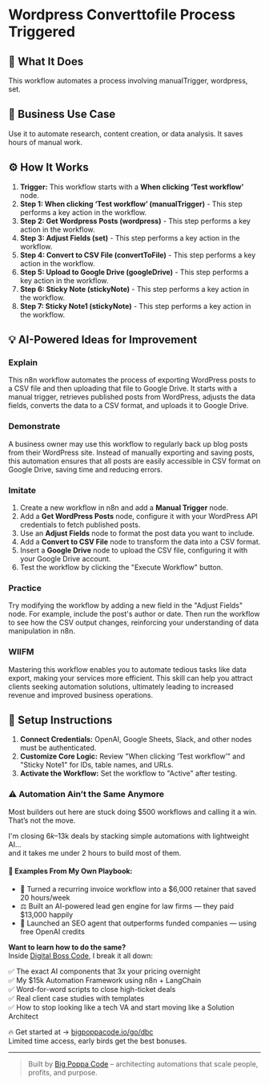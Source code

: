 # Wordpress Converttofile Process Triggered

## 🚀 What It Does
This workflow automates a process involving manualTrigger, wordpress, set.

## 💼 Business Use Case
Use it to automate research, content creation, or data analysis. It saves hours of manual work.

## ⚙️ How It Works
1.  **Trigger:** This workflow starts with a **When clicking ‘Test workflow’** node.
2. **Step 1: When clicking ‘Test workflow’ (manualTrigger)** - This step performs a key action in the workflow.
3. **Step 2: Get Wordpress Posts (wordpress)** - This step performs a key action in the workflow.
4. **Step 3: Adjust Fields (set)** - This step performs a key action in the workflow.
5. **Step 4: Convert to CSV File (convertToFile)** - This step performs a key action in the workflow.
6. **Step 5: Upload to Google Drive (googleDrive)** - This step performs a key action in the workflow.
7. **Step 6: Sticky Note (stickyNote)** - This step performs a key action in the workflow.
8. **Step 7: Sticky Note1 (stickyNote)** - This step performs a key action in the workflow.

## 💡 AI-Powered Ideas for Improvement
### Explain
This n8n workflow automates the process of exporting WordPress posts to a CSV file and then uploading that file to Google Drive. It starts with a manual trigger, retrieves published posts from WordPress, adjusts the data fields, converts the data to a CSV format, and uploads it to Google Drive.

### Demonstrate
A business owner may use this workflow to regularly back up blog posts from their WordPress site. Instead of manually exporting and saving posts, this automation ensures that all posts are easily accessible in CSV format on Google Drive, saving time and reducing errors.

### Imitate
1. Create a new workflow in n8n and add a **Manual Trigger** node.
2. Add a **Get WordPress Posts** node, configure it with your WordPress API credentials to fetch published posts.
3. Use an **Adjust Fields** node to format the post data you want to include.
4. Add a **Convert to CSV File** node to transform the data into a CSV format.
5. Insert a **Google Drive** node to upload the CSV file, configuring it with your Google Drive account.
6. Test the workflow by clicking the "Execute Workflow" button.

### Practice
Try modifying the workflow by adding a new field in the "Adjust Fields" node. For example, include the post's author or date. Then run the workflow to see how the CSV output changes, reinforcing your understanding of data manipulation in n8n.

### WIIFM
Mastering this workflow enables you to automate tedious tasks like data export, making your services more efficient. This skill can help you attract clients seeking automation solutions, ultimately leading to increased revenue and improved business operations.

## 🔧 Setup Instructions
1. **Connect Credentials:** OpenAI, Google Sheets, Slack, and other nodes must be authenticated.
2. **Customize Core Logic:** Review "When clicking ‘Test workflow’" and "Sticky Note1" for IDs, table names, and URLs.
3. **Activate the Workflow:** Set the workflow to "Active" after testing.

### ⚠️ Automation Ain’t the Same Anymore

Most builders out here are stuck doing $500 workflows and calling it a win.  
That’s not the move.  

I'm closing $6k–$13k deals by stacking simple automations with lightweight AI...  
and it takes me under 2 hours to build most of them.

#### 🧠 Examples From My Own Playbook:
- 🔁 Turned a recurring invoice workflow into a $6,000 retainer that saved 20 hours/week  
- ⚖️ Built an AI-powered lead gen engine for law firms — they paid $13,000 happily  
- 🚀 Launched an SEO agent that outperforms funded companies — using free OpenAI credits  

**Want to learn how to do the same?**  
Inside [Digital Boss Code](https://bigpoppacode.io/go/dbc), I break it all down:

✅ The exact AI components that 3x your pricing overnight  
✅ My $15k Automation Framework using n8n + LangChain  
✅ Word-for-word scripts to close high-ticket deals  
✅ Real client case studies with templates  
✅ How to stop looking like a tech VA and start moving like a Solution Architect  

🔥 Get started at → [bigpoppacode.io/go/dbc](https://bigpoppacode.io/go/dbc)  
Limited time access, early birds get the best bonuses.

---
> Built by [Big Poppa Code](https://bigpoppacode.io) – architecting automations that scale people, profits, and purpose.
